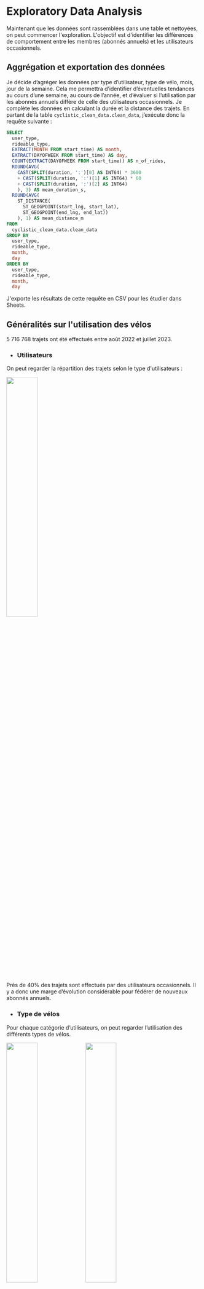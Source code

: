 # Exploratory Data Analysis

Maintenant que les données sont rassemblées dans une table et nettoyées, on peut commencer l'exploration. L'objectif est d'identifier les différences de comportement entre les membres (abonnés annuels) et les utilisateurs occasionnels.

## Aggrégation et exportation des données
Je décide d’agréger les données par type d’utilisateur, type de vélo, mois, jour de la semaine. Cela me permettra d’identifier d’éventuelles tendances au cours d’une semaine, au cours de l’année, et d’évaluer si l’utilisation par les abonnés annuels diffère de celle des utilisateurs occasionnels. Je complète les données en calculant la durée et la distance des trajets.
En partant de la table `cyclistic_clean_data.clean_data`, j’exécute donc la requête suivante :
```sql
SELECT
  user_type,
  rideable_type,
  EXTRACT(MONTH FROM start_time) AS month,
  EXTRACT(DAYOFWEEK FROM start_time) AS day,
  COUNT(EXTRACT(DAYOFWEEK FROM start_time)) AS n_of_rides,
  ROUND(AVG(
    CAST(SPLIT(duration, ':')[0] AS INT64) * 3600
    + CAST(SPLIT(duration, ':')[1] AS INT64) * 60
    + CAST(SPLIT(duration, ':')[2] AS INT64)
    ), 3) AS mean_duration_s,
  ROUND(AVG(
    ST_DISTANCE(
      ST_GEOGPOINT(start_lng, start_lat),
      ST_GEOGPOINT(end_lng, end_lat))
    ), 1) AS mean_distance_m
FROM
  cyclistic_clean_data.clean_data
GROUP BY
  user_type,
  rideable_type,
  month,
  day
ORDER BY
  user_type,
  rideable_type,
  month,
  day
```
J'exporte les résultats de cette requête en CSV pour les étudier dans Sheets.




## Généralités sur l'utilisation des vélos
5 716 768 trajets ont été effectués entre août 2022 et juillet 2023.

### <ul><li>Utilisateurs</ul></li>
On peut regarder la répartition des trajets selon le type d'utilisateurs :

<img src="img/EDA/users.png" width=40%>

Près de 40% des trajets sont effectués par des utilisateurs occasionnels. Il y a donc une marge d’évolution considérable pour fédérer de nouveaux abonnés annuels.

### <ul><li>Type de vélos</ul></li>

Pour chaque catégorie d’utilisateurs, on peut regarder l’utilisation des différents types de vélos.

<img src="img/EDA/bike_distribution__members.png" width=40%> <img src="img/EDA/bike_distribution__casual.png" width=40%>

Ce sont majoritairement les vélos électriques qui sont utilisés chez les utilisateurs occasionnels. Ces utilisateurs sont également les seuls à utiliser des vélos cargo (“docked bike”). *NB : Peut-être que ces vélos ne sont pas ouverts à la location dans le cadre de l’abonnement annuel, ce qui expliquerait l’absence totale de vélos cargo utilisés par les abonnés.*

Pour les abonnés annuels, l’utilisation est plus équilibrée entre vélos électriques et classiques, mais avec néanmoins une légère avance pour les vélos électriques.



## Tendances selon les jours de la semaine
### <ul><li>Nombre de trajets</ul></li>

Je rajoute dans la table deux colonnes pour afficher les noms de jours de la semaine et des mois de l’année, grâce à `VLOOKUP` :
- je crée une nouvelle feuille `days month for VLOOKUP`
- pour extraire les noms des mois : `= VLOOKUP(C2, 'days month for VLOOKUP'!C:D, 2)`
- pour extraire les noms des jours : `= VLOOKUP(D2, 'days month for VLOOKUP'!A:B, 2)`

Je crée ensuite un tableau croisé dynamique avec `user_type` et `rideable_type` en Lignes, `day_id` et `day` en Colonnes, et `n_of_rides` en Valeurs.

*NB :* `day_id` *et* `day` *sont nécessaires si on veut pouvoir afficher les jours de la semaine dans l’ordre (*`day_id` *étant ajouté en premier, c’est lui qui prime pour l’ordre, et* `day` *permet d’afficher le nom du jour correspondant).*

<img src="img/EDA/Number of rides depending on user type.png" width=70%>

<img src="img/EDA/Number of rides for members.png" width=70%>
<img src="img/EDA/Number of rides for casual users.png" width=70%>


### <ul><li>Durée moyenne des trajets</ul></li>
Pour que la présentation des durées soit lisible (ce qui est difficile lorsqu’elle est exprimée en secondes), je crée dans Sheets un nouvelle colonne `mean_duration` calculée à partir de la durée moyenne en secondes selon le calcul `mean_duration = mean_duration_s / (3600*24)` puis je formate la colonne en tant que Durée (car pour Sheets, une durée unitaire = 1 jour).

Je crée ensuite un tableau croisé dynamique avec `user_type` et `rideable_type` en Lignes, `day_id` et `day` en Colonnes, et `mean_duration` en Valeurs.

*NB : Comme précédemment,* `day_id` *et* `day` *sont nécessaires si on veut pouvoir afficher les jours de la semaine dans l’ordre (*`day_id` *étant ajouté en premier, c’est lui qui prime pour l’ordre, et* `day` *permet d’afficher le nom du jour correspondant).*

<img src="img/EDA/Daily average of ride duration depending on user type.png" width=70%>

<img src="img/EDA/Daily average of ride duration for members.png" width=70%>
<img src="img/EDA/Daily average of ride duration for casual users.png" width=70%>


### <ul><li>Résultat des observations nombre et durée des trajets selon les jours de la semaine</ul></li>
On voit de très grandes différences d’utilisation selon le type d’utilisateurs :

- Les abonnés annuels effectuent davantage de trajets que les utilisateurs occasionnels, l’écart se situant principalement sur les jours de semaine (L-V).
- Les jours de plus grande utilisation des vélos sont différents selon le type d’utilisateurs : en semaine (L-V) pour les abonnés annuels, en fin de semaine pour les utilisateurs occasionnels (V-D). On peut donc supposer que les abonnés annuels utilisent davantage les vélos pour les trajets domicile-travail, alors que les occasionnels ont une utilisation plus tournée vers les loisirs.
- Les utilisateurs occasionnels utilisent davantage les vélos électriques que les vélos classiques, quel que soit le jour de la semaine. Mais les vélos cargo sont davantage utilisés durant la fin de semaine (V-D).
- Les abonnés annuels effectuent des trajets beaucoup plus courts (11:43) que les utilisateurs occasionnels (27:00). Cette différence provient du fait que :
   - La location des vélos cargo (exclusivement par les utilisateurs occasionnels) est beaucoup plus longue (45:47) que celle des autres types de vélos.
   - Les vélos classiques sont utilisés plus longuement par les utilisateurs occasionnels (22:10) que par les abonnés annuels (12:36).
   - Pour les vélos électriques, la tendance est la même mais dans une moindre mesure (13:03 pour les occasionnels et 10:50 pour les abonnés).
- Les trajets durent un peu plus longtemps durant les week-ends (22:33 en moyenne) que pendant les jours de semaine (20:13 en moyenne), en accord avec un usage “loisirs” où les usagers sont moins pressés ou bien parcourent de plus longues distances.


### <ul><li>Distance moyenne parcourue par trajet</ul></li>

NB : La distance "parcourue" représente ici la distance séparant les stations de départ et d’arrivée de chaque location. Elle s’exprime en mètres et a été calculée en SQL par la formule : 
```sql
  ROUND(AVG(
    ST_DISTANCE(
      ST_GEOGPOINT(start_lng, start_lat),
      ST_GEOGPOINT(end_lng, end_lat))
    ), 1) AS mean_distance_m
```
Je crée un Tableau croisé dynamique pour synthétiser les données, avec `user_type`, `month_id` et `month` en Lignes, `day_id` et `day` en Colonnes, et `mean_distance_m` en Valeurs.

*NB : Comme pour `day` et `day_id`, il faut utiliser `month_id` pour ordonner correctement `month`.*

<img src="img/EDA/Average distance by ride depending on user type.png" width=70%>

La distance moyenne des trajets est très proche entre les utilisateurs occasionnels (1982.0 m) et les abonnés annuels (2006.6 m). De même, aucune différence nette n’est visible entre les deux types d’utilisateurs selon les jours de la semaine (à 60 m près ce qui apparaît négligeable).

On peut faire les mêmes observations selon les mois de l'année :

<img src="img/EDA/Average distance by ride for members.png" width=70%>
<img src="img/EDA/Average distance by ride for casual users.png" width=70%>

En revanche, on constate qu’il existe une **saisonnalité** des distances parcourues : elles sont plus importantes au printemps et en été (> 2000 m) qu’en automne et en hiver (< 2000 m).


> NB : Pour pouvoir tracer les données annuelles par ordre chronologique, i.e. Aug 22 - Jul 23 (et non January-December qui ne correspond pas à l’enchaînement réel des données), je crée finalement une colonne `mmm yy` grâce à la formule :
> `=DATE(IF(C2<8,"2023","2022"),C2,1)`
> où `DATE` prend 3 arguments : année, mois, jour
>   `IF` conditionne l’année sur la base de la valeur de `month_id`
>
> *Pour rappel `IF(condition, value if True, value if False)`.*
>
>Enfin, je formate la colonne pour afficher le nom du mois sur trois lettres suivi de l’année sur deux chiffres.

Je modifie ensuite les paramètres du tableau croisé dynamique avec `user_type` et `mmm yy` en Lignes, `day_id` et `day` en Colonnes, et `mean_distance_m` en Valeurs.



## Tendances selon les mois de l'année
### <ul><li>En fonction du type d'utilisateur</ul></li>

<img src="img/EDA/Number of rides per month depending on user type.png" width=70%>
<img src="img/EDA/Average ride duration depending on user type.png" width=70%>
<img src="img/EDA/Average distance by ride per month depending on user type.png" width=70%>

On confirme bien que la saison modifie profondément l’utilisation des vélos :
- Le nombre de trajets mensuels chute considérablement pendant l’hiver (particulièrement rude à Chicago), d’un facteur 3.2 pour les membres et d’un facteur 9.0 pour les utilisateurs occasionnels.
- La durée des trajets est également raccourcie sur les mois froids, les utilisateurs occasionnels réduisant davantage la durée de leurs trajets que les abonnés annuels.
- La distance moyenne séparant les stations de départ et d’arrivée est également diminuée en hiver, mais sans distinction entre membres et utilisateurs occasionnels.

Est-ce que cet impact est différent selon le type de vélo emprunté ?


### <ul><li>En fonction du type de vélo</ul></li>
<img src="img/EDA/Number of rides per month for members.png" width=70%>
<img src="img/EDA/Number of rides per month for casual users.png" width=70%>
<img src="img/EDA/Average ride duration for members.png" width=70%>
<img src="img/EDA/Average ride duration for casual users.png" width=70%>

On ne constate pas de différence significative selon le type de vélo emprunté par rapport à la tendance générale


### <ul><li>Conclusion de cette étude selon les mois de l'année</ul></li>
Il est observé une saisonnalité de l’utilisation des vélos, qui est davantage creusée pendant les mois d’hiver pour les utilisateurs occasionnels. On peut donc supposer que :
- Le fait de détenir un abonnement annuel majore l’utilisation des vélos l’hiver (les membres sont peut-être sensibles à la rentabilisation de leur abonnement annuel, ou soucieux d’utiliser un moyen de déplacement écologique).
- L’utilisation du vélo pour les trajets domicile-travail (que l’on suspecte prédominante chez les abonnés annuels) est impactée dans une moindre mesure par la saison.



## Visualisation des données sur l'année, en fonction du jour de la semaine
On peut effectuer une cartographie des données grâce à une mise en forme conditionnelle des cellules des tableaux croisés dynamiques. On crée une mise en forme conditionnelle distincte pour chaque jeu de données (i.e. indicateur observé `n_of_rides` *vs* type d’utilisateur [`casual`, `member`]) :

*Average number of rides along the year, depending on the day of week*
<img src="img/EDA/heat_map.png">

On observe ainsi que durant les 3 mois d’hiver (décembre, janvier, février), les abonnés maintiennent une utilisation plus importante sur les jours de semaine (i.e. du lundi au vendredi) que durant les week-ends. A l’inverse, les utilisateurs occasionnels sont très peu actifs quels que soient les jours de la semaine.


